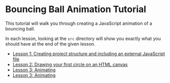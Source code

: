Bouncing Ball Animation Tutorial
================================

This tutorial will walk you through creating a JavaScript animation of a bouncing ball.

In each lesson, looking at the `src` directory will show you exactly what you should have at the end of the given lesson.

* [Lesson 1: Creating project structure and including an external JavaScript file](https://github.com/bholzer/Bouncing-Ball-Animation-Tutorial/tree/master/lesson_1)
* [Lesson 2: Drawing your first circle on an HTML canvas](https://github.com/bholzer/Bouncing-Ball-Animation-Tutorial/tree/master/lesson_2)
* [Lesson 3: Animating](https://github.com/bholzer/Bouncing-Ball-Animation-Tutorial/tree/master/lesson_3)
* [Lesson 3: Animating](https://github.com/bholzer/Bouncing-Ball-Animation-Tutorial/tree/master/lesson_4)
